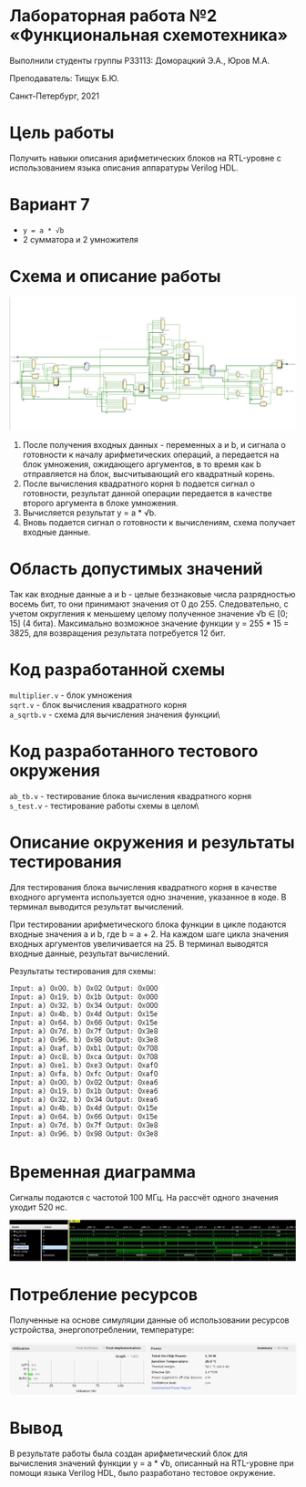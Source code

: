 <!-- федеральное государственное автономное образовательное учреждение высшего образования
«Национальный исследовательский университет ИТМО» -->

# Лабораторная работа №2 &laquo;Функциональная схемотехника&raquo;

Выполнили студенты группы P33113:  Доморацкий Э.А., Юров М.А.

Преподаватель: Тищук Б.Ю.

Санкт-Петербург, 2021

Цель работы
=======

Получить навыки описания арифметических блоков на RTL-уровне с использованием языка описания аппаратуры Verilog HDL.

Вариант 7
=========

-   `y = a * √b`
-   2 сумматора и 2 умножителя

Схема и описание работы
=======================

![](./scheme.png)

1. После получения входных данных - переменных a и b, и сигнала о готовности к началу арифметических операций, a передается на блок умножения, ожидающего аргументов,  в то время как b отправляется на блок, высчитывающий его квадратный корень.
2. После вычисления квадратного корня b подается сигнал о готовности, результат данной операции передается в качестве второго аргумента в блоке умножения.
3. Вычисляется результат y = a * √b.
4. Вновь подается сигнал о готовности к вычислениям, схема получает входные данные.   

Область допустимых значений
===========================

Так как входные данные a и b - целые беззнаковые числа разрядностью восемь бит, то они принимают значения от 0 до 255. Следовательно, с учетом округления к меньшему целому полученное значение √b ∈ [0; 15] (4 бита). Максимально возможное значение функции y = 255 * 15 = 3825, для возвращения результата потребуется 12 бит.

Код разработанной схемы
========================

`multiplier.v` - блок умножения\
`sqrt.v` - блок вычисления квадратного корня\
`a_sqrtb.v` - схема для вычисления значения функции\

Код разработанного тестового окружения 
=======================================

`ab_tb.v` - тестирование блока вычисления квадратного корня\
`s_test.v` - тестирование работы схемы в целом\

Описание окружения и результаты тестирования
============================================

Для тестирования блока вычисления квадратного корня в качестве входного аргумента используется одно значение, указанное в коде. В терминал выводится результат вычислений.

При тестировании арифметического блока функции в цикле подаются входные значения a и b, где b = a + 2. На каждом шаге цикла значения входных аргументов увеличивается на 25. В терминал выводятся входные данные, результат вычислений.

Результаты тестирования для схемы:

![](./test.png)

Временная диаграмма
===================

Сигналы подаются с частотой 100 МГц. На рассчёт одного значения уходит 520 нс.

![](./time.png)


Потребление ресурсов
====================

Полученные на основе симуляции данные об использовании ресурсов устройства, энергопотреблении, температуре:

![](./stat.png)

Вывод
=====

В результате работы была создан арифметический блок для вычисления значений функции y = a * √b, описанный на RTL-уровне при помощи языка Verilog HDL, было разработано тестовое окружение.
